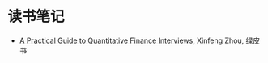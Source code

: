 # 读书笔记

- [A Practical Guide to Quantitative Finance Interviews](a_practical_guide_to_quantitative_finance_interviews/readme.md), Xinfeng Zhou, 绿皮书
